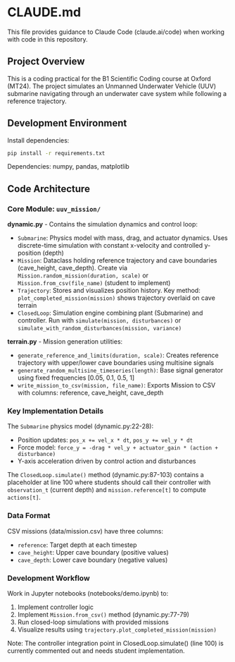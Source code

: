 # CLAUDE.md

This file provides guidance to Claude Code (claude.ai/code) when working with code in this repository.

## Project Overview

This is a coding practical for the B1 Scientific Coding course at Oxford (MT24). The project simulates an Unmanned Underwater Vehicle (UUV) submarine navigating through an underwater cave system while following a reference trajectory.

## Development Environment

Install dependencies:
```bash
pip install -r requirements.txt
```

Dependencies: numpy, pandas, matplotlib

## Code Architecture

### Core Module: `uuv_mission/`

**dynamic.py** - Contains the simulation dynamics and control loop:
- `Submarine`: Physics model with mass, drag, and actuator dynamics. Uses discrete-time simulation with constant x-velocity and controlled y-position (depth)
- `Mission`: Dataclass holding reference trajectory and cave boundaries (cave_height, cave_depth). Create via `Mission.random_mission(duration, scale)` or `Mission.from_csv(file_name)` (student to implement)
- `Trajectory`: Stores and visualizes position history. Key method: `plot_completed_mission(mission)` shows trajectory overlaid on cave terrain
- `ClosedLoop`: Simulation engine combining plant (Submarine) and controller. Run with `simulate(mission, disturbances)` or `simulate_with_random_disturbances(mission, variance)`

**terrain.py** - Mission generation utilities:
- `generate_reference_and_limits(duration, scale)`: Creates reference trajectory with upper/lower cave boundaries using multisine signals
- `generate_random_multisine_timeseries(length)`: Base signal generator using fixed frequencies [0.05, 0.1, 0.5, 1]
- `write_mission_to_csv(mission, file_name)`: Exports Mission to CSV with columns: reference, cave_height, cave_depth

### Key Implementation Details

The `Submarine` physics model (dynamic.py:22-28):
- Position updates: `pos_x += vel_x * dt`, `pos_y += vel_y * dt`
- Force model: `force_y = -drag * vel_y + actuator_gain * (action + disturbance)`
- Y-axis acceleration driven by control action and disturbances

The `ClosedLoop.simulate()` method (dynamic.py:87-103) contains a placeholder at line 100 where students should call their controller with `observation_t` (current depth) and `mission.reference[t]` to compute `actions[t]`.

### Data Format

CSV missions (data/mission.csv) have three columns:
- `reference`: Target depth at each timestep
- `cave_height`: Upper cave boundary (positive values)
- `cave_depth`: Lower cave boundary (negative values)

### Development Workflow

Work in Jupyter notebooks (notebooks/demo.ipynb) to:
1. Implement controller logic
2. Implement `Mission.from_csv()` method (dynamic.py:77-79)
3. Run closed-loop simulations with provided missions
4. Visualize results using `trajectory.plot_completed_mission(mission)`

Note: The controller integration point in ClosedLoop.simulate() (line 100) is currently commented out and needs student implementation.
